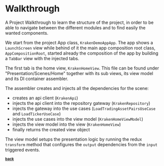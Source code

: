 # Walkthrough

A Project Walkthrough to learn the structure of the project, in order to be able to navigate between the different modules and to find easily the wanted components.

We start from the project App class, `KrakenDemoAppApp`. The app shows a `LaunchScreen` view while behind of it the main app composition root class, `AppCompositionRoot`, started already the composition of the app by building a `TabBar` view with the injected tabs.

The first tab is the home view, `KrakenHomeView`. This file can be found under "Presentation/Scenes/Home" together with its sub views, its view model and its DI container assembler.

The assembler creates and injects all the dependencies for the scene: 

- creates an api client (`KrakenApi`) 
- injects the api client into the repository gateway (`KrakenRepository`)
- injects the gateway into the use cases (`LoadTradingAssetPairsUseCase` and `LoadTickerUseCase`)
- injects the use cases into the view model (`KrakenHomeViewModel`)
- injects the view model into the view (`KrakenHomeView`)
- finally returns the created view object

The view model setups the presentation logic by running the redux `transform` method that configures the `output` dependencies from the `input` triggered events.



<sub>[**back**](https://github.com/CS-Development/KrakenDemo)</sub>